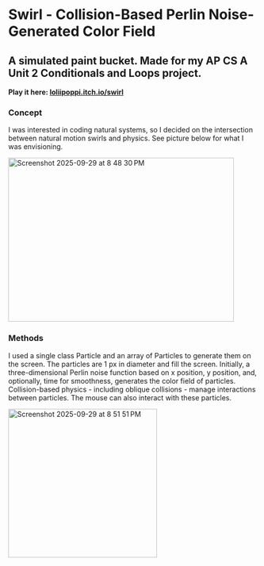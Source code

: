 # Swirl - Collision-Based Perlin Noise-Generated Color Field

## A simulated paint bucket. Made for my AP CS A Unit 2 Conditionals and Loops project.

**Play it here: [loliipoppi.itch.io/swirl](url)**

### Concept

I was interested in coding natural systems, so I decided on the intersection between natural motion swirls and physics. See picture below for what I was envisioning.

<img width="455" height="331" alt="Screenshot 2025-09-29 at 8 48 30 PM" src="https://github.com/user-attachments/assets/e498e55a-de70-43dd-808c-2e587c920943" />

### Methods

I used a single class Particle and an array of Particles to generate them on the screen. The particles are 1 px in diameter and fill the screen. Initially, a three-dimensional Perlin noise function based on x position, y position, and, optionally, time for smoothness, generates the color field of particles. Collision-based physics - including oblique collisions - manage interactions between particles. The mouse can also interact with these particles.

<img width="300" height="300" alt="Screenshot 2025-09-29 at 8 51 51 PM" src="https://github.com/user-attachments/assets/73a58859-4115-47ef-8a6f-40a5e2b8d42b" />
